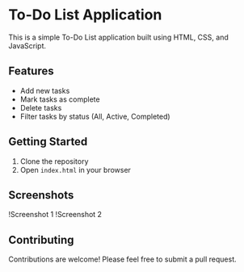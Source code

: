 # To-Do List Application

This is a simple To-Do List application built using HTML, CSS, and JavaScript.

## Features

- Add new tasks
- Mark tasks as complete
- Delete tasks
- Filter tasks by status (All, Active, Completed)

## Getting Started

1. Clone the repository
2. Open `index.html` in your browser

## Screenshots

!Screenshot 1
!Screenshot 2

## Contributing

Contributions are welcome! Please feel free to submit a pull request.
